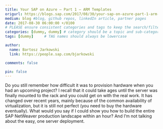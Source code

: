 ```yaml
---
title: Your SAP on Azure – Part 1 – ARM Templates
origurl: https://blogs.sap.com/2017/08/30/your-sap-on-azure-part-1-arm-templates/
medium: blog #blog, github repos, linkedIn article, partner pages
date: 2017-08-30 06:00:00 +/0100
# PLEASE ensure consistent categories and tags to keep the search/filtering meaningful!
categories: [dummy, dummy] # category should be a topic and sub-category primary product
tags: [dummy]     # TAG names should always be lowercase

author:
  name: Bartosz Jarkowski
  link: https://people.sap.com/bjarkowski

comments: false

pin: false
---
```

Do you still remember how difficult it was to provision hardware when you had an upcoming project? I recall that it could take ages until the server was finally mounted to the rack and you could get on with the real work. It has changed over recent years, mainly because of the common availability of virtualization, but it is still not perfect (you need to buy the hardware eventually). What would you say if I could show you how to build the entire SAP NetWeaver production landscape within an hour? And I’m not talking about the easy, one server deployment.
